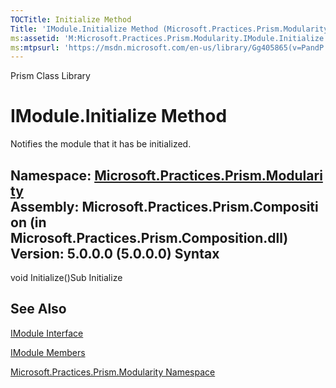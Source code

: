 ```yaml
---
TOCTitle: Initialize Method
Title: 'IModule.Initialize Method (Microsoft.Practices.Prism.Modularity)'
ms:assetid: 'M:Microsoft.Practices.Prism.Modularity.IModule.Initialize'
ms:mtpsurl: 'https://msdn.microsoft.com/en-us/library/Gg405865(v=PandP.50)'
---
```


Prism Class Library

IModule.Initialize Method
=============================

Notifies the module that it has be initialized.

**Namespace:** [Microsoft.Practices.Prism.Modularity](https://msdn.microsoft.com/n:microsoft.practices.prism.modularity)
**Assembly:** Microsoft.Practices.Prism.Composition (in Microsoft.Practices.Prism.Composition.dll) Version: 5.0.0.0 (5.0.0.0)
Syntax
------

<span id="syntaxToggle"></span>void Initialize()Sub Initialize

See Also
--------

<span id="seeAlsoToggle"></span>
[IModule Interface](https://msdn.microsoft.com/t:microsoft.practices.prism.modularity.imodule)

[IModule Members](https://msdn.microsoft.com/allmembers.t:microsoft.practices.prism.modularity.imodule)

[Microsoft.Practices.Prism.Modularity Namespace](https://msdn.microsoft.com/n:microsoft.practices.prism.modularity)
